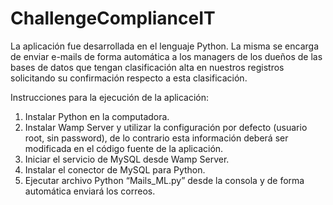 # ChallengeComplianceIT
La aplicación fue desarrollada en el lenguaje Python. La misma se encarga de enviar e-mails de forma automática a los managers de los dueños de las bases de datos que tengan clasificación alta en nuestros registros solicitando su confirmación respecto a esta clasificación.

Instrucciones para la ejecución de la aplicación:
1.	Instalar Python en la computadora.
2.	Instalar Wamp Server y utilizar la configuración por defecto (usuario root, sin password), de lo contrario esta información deberá ser modificada en el código fuente de la aplicación.
3.	Iniciar el servicio de MySQL desde Wamp Server.
4.	Instalar el conector de MySQL para Python.
5.	Ejecutar archivo Python “Mails_ML.py” desde la consola y de forma automática enviará los correos.
